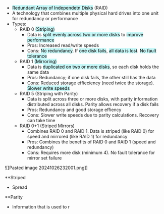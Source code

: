 - <mark style="background: #ABF7F7A6;">Redundant Array of Independetn Disks</mark> (RAID)
- A technology that combines multiple physical hard drives into one unit for redundancy or performance
- Types:
	- RAID 0 <mark style="background: #ABF7F7A6;">(Striping)</mark>
		- Data is <mark style="background: #ABF7F7A6;">split evenly across two or more disks</mark> to <mark style="background: #ABF7F7A6;">improve performance</mark>
		- Pros: Increased read/write speeds
		- Cons: <mark style="background: #ABF7F7A6;">No redundancy</mark>. If <mark style="background: #ABF7F7A6;">one disk fails</mark>, <mark style="background: #ABF7F7A6;">all data is lost</mark>. <mark style="background: #ABF7F7A6;">No fault tolerance</mark>
	- RAID 1 <mark style="background: #ABF7F7A6;">(Mirroring)</mark>
		- Data is <mark style="background: #ABF7F7A6;">duplicated on two or more disks</mark>, so each disk holds the same data
		- Pros: Redundancy; if one disk fails, the other still has the data
		- Cons: Reduced storage effieciency (need twice the storage). <mark style="background: #ABF7F7A6;">Slower write speeds</mark>
	- RAID 5 (Striping with Parity)
		- Data is split across three or more disks, with parity information distributed across all disks. Parity allows recovery if a disk fails
		- Pros: Redundancy and good storage effiency
		- Cons: Slower write speeds due to parity calculations. Recovery can take time
	- RAID 0+1 (Striped Mirrors)
		- Combines RAID 0 and RAID 1. Data is striped (like RAID 0) for speed and mirrored (like RAID 1) for redundancy
		- Pros: Combines the benefits of RAID 0 and RAID 1 (speed and redundancy)
		- Cons: Requires more disk (minimum 4). No fault tolerance for mirror set failure

![[Pasted image 20241026232001.png]]

**Striped
- Spread

**Parity
- Information that is used to r